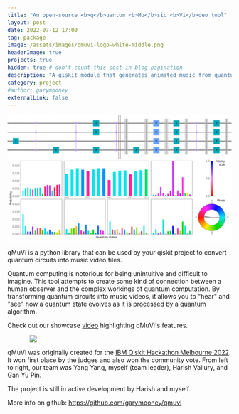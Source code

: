 ```yaml
---
title: "An open-source <b>q</b>uantum <b>Mu</b>sic <b>Vi</b>deo tool"
layout: post
date: 2022-07-12 17:00
tag: package
image: /assets/images/qmuvi-logo-white-middle.png
headerImage: true
projects: true
hidden: true # don't count this post in blog pagination
description: "A qiskit module that generates animated music from quantum circuits."
category: project
#author: garymooney
externalLink: false
---
```


![Screenshot](/assets/images/grovers-sample.png)

qMuVi is a python library that can be used by your qiskit project to convert quantum circuits into music video files.

Quantum computing is notorious for being unintuitive and difficult to imagine. This tool attempts to create some kind of connection between a human observer and the complex workings of quantum computation. By transforming quantum circuits into music videos, it allows you to "hear" and "see" how a quantum state evolves as it is processed by a quantum algorithm.  

Check out our showcase [video](https://github.com/garymooney/qmuvi/blob/main/qMuVi_demo.mp4) highlighting qMuVi's features.

<img style="display: block; margin-left: auto; margin-right: auto;" src="/assets/images/qiskit-hackathon-melbourne-2022-winners.png" width="80%">

qMuVi was originally created for the [IBM Qiskit Hackathon Melbourne 2022](https://github.com/quantum-melbourne/qiskit-hackathon-22). It won first place by the judges and also won the community vote. From left to right, our team was Yang Yang, myself (team leader), Harish Vallury, and Gan Yu Pin.

The project is still in active development by Harish and myself.
  
More info on github: <https://github.com/garymooney/qmuvi>